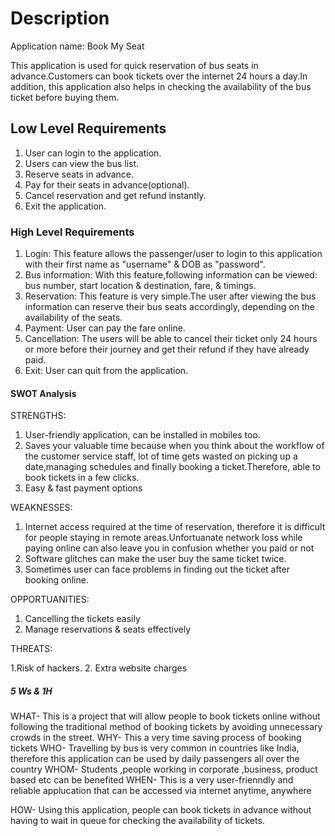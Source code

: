 # Description
Application name: Book My Seat

This application is used for quick reservation of bus seats in advance.Customers can book tickets over the internet 24 hours a day.In addition, this application also helps in checking the availability of the bus ticket before buying them.

## Low Level Requirements
1. User can login to the application.
2. Users can view the bus list.
3. Reserve seats in advance.
4. Pay for their seats in advance(optional).
5. Cancel reservation and get refund instantly.
6. Exit the application.

### High Level Requirements
1. Login: This feature allows the passenger/user to login to this application with their first name as "username" & DOB as "password".
2. Bus information: With this feature,following information can be viewed: bus number, start location & destination, fare, & timings.
3. Reservation: This feature is very simple.The user after viewing the bus information can reserve their bus seats  accordingly,      depending on the availability of the seats.
4. Payment: User can pay the fare online.
5. Cancellation: The users will be able to cancel their ticket only 24 hours or more before their journey and get their refund if they have already paid.
6. Exit: User can quit from the application.

#### SWOT Analysis
STRENGTHS:

1. User-friendly application, can be installed in mobiles too.
2. Saves your valuable time because when you think about the workflow of the customer service staff, lot of time gets wasted on picking up a date,managing schedules and finally booking a ticket.Therefore, able to book tickets in a few clicks.
3. Easy & fast payment options

WEAKNESSES:

1. Internet access required at the time of reservation, therefore it is difficult for people staying in remote areas.Unfortuanate network loss while paying online can also leave you in confusion whether you paid or not
2. Software glitches can make the user buy the same ticket twice.
3. Sometimes user can face problems in finding out the ticket after booking online.

OPPORTUANITIES:

1. Cancelling the tickets easily
2. Manage reservations & seats effectively

THREATS:

1.Risk of hackers.
2. Extra website charges


##### 5 Ws & 1H


WHAT- This is a project that will allow people to book tickets online without following the traditional method of booking tickets by avoiding unnecessary crowds in the street.
WHY- This a very time saving process of booking tickets 
WHO- Travelling by bus is very common in countries like India, therefore this application can be used by daily passengers all over the country 
WHOM- Students ,people working in corporate ,business, product based etc can be benefited
WHEN- This is a very user-frienndly and reliable applucation that can be accessed via internet anytime, anywhere 

HOW- Using this application, people can book tickets in advance without having to wait in queue for checking the availability of tickets.
